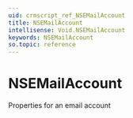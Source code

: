 ```yaml
---
uid: crmscript_ref_NSEMailAccount
title: NSEMailAccount
intellisense: Void.NSEMailAccount
keywords: NSEMailAccount
so.topic: reference
---
```


# NSEMailAccount

Properties for an email account
